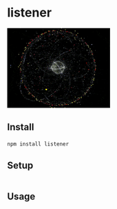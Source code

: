 # listener

![listener](media/listener.gif)

## Install

```bash
npm install listener
```

## Setup

```js
```

## Usage

```js
```
